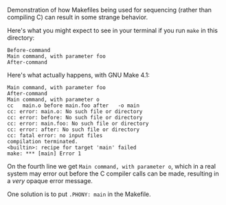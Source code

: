 Demonstration of how Makefiles being used for sequencing (rather than
compiling C) can result in some strange behavior.

Here's what you might expect to see in your terminal if you run `make`
in this directory:

```
Before-command
Main command, with parameter foo
After-command
```

Here's what actually happens, with GNU Make 4.1:

```
Main command, with parameter foo
After-command
Main command, with parameter o
cc   main.o before main.foo after   -o main
cc: error: main.o: No such file or directory
cc: error: before: No such file or directory
cc: error: main.foo: No such file or directory
cc: error: after: No such file or directory
cc: fatal error: no input files
compilation terminated.
<builtin>: recipe for target 'main' failed
make: *** [main] Error 1
```

On the fourth line we get `Main command, with parameter o`, which in a
real system may error out before the C compiler calls can be made,
resulting in a *very* opaque error message.

One solution is to put `.PHONY: main` in the Makefile.
